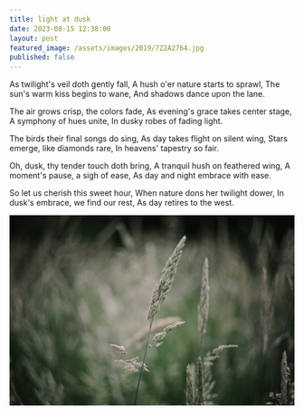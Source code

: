 ```yaml
---
title: light at dusk
date: 2023-08-15 12:38:00
layout: post
featured_image: /assets/images/2019/7Z2A2764.jpg
published: false
---
```

As twilight's veil doth gently fall,
A hush o'er nature starts to sprawl,
The sun's warm kiss begins to wane,
And shadows dance upon the lane.

The air grows crisp, the colors fade,
As evening's grace takes center stage,
A symphony of hues unite,
In dusky robes of fading light.

The birds their final songs do sing,
As day takes flight on silent wing,
Stars emerge, like diamonds rare,
In heavens' tapestry so fair.

Oh, dusk, thy tender touch doth bring,
A tranquil hush on feathered wing,
A moment's pause, a sigh of ease,
As day and night embrace with ease.

So let us cherish this sweet hour,
When nature dons her twilight dower,
In dusk's embrace, we find our rest,
As day retires to the west.

![blades of grass](/assets/images/2019/7Z2A2764.jpg)
